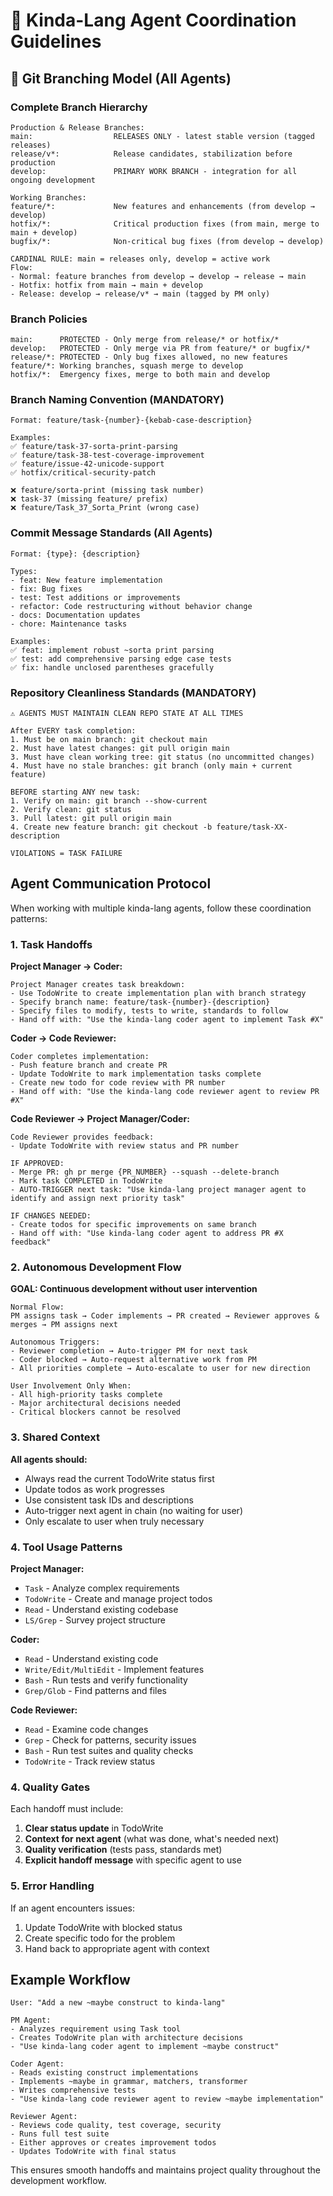 # 🤖 Kinda-Lang Agent Coordination Guidelines

## 🌳 Git Branching Model (All Agents)

### Complete Branch Hierarchy
```
Production & Release Branches:
main:                  RELEASES ONLY - latest stable version (tagged releases)
release/v*:            Release candidates, stabilization before production  
develop:               PRIMARY WORK BRANCH - integration for all ongoing development

Working Branches:
feature/*:             New features and enhancements (from develop → develop)
hotfix/*:              Critical production fixes (from main, merge to main + develop)
bugfix/*:              Non-critical bug fixes (from develop → develop)

CARDINAL RULE: main = releases only, develop = active work
Flow: 
- Normal: feature branches from develop → develop → release → main
- Hotfix: hotfix from main → main + develop
- Release: develop → release/v* → main (tagged by PM only)
```

### Branch Policies
```
main:      PROTECTED - Only merge from release/* or hotfix/*
develop:   PROTECTED - Only merge via PR from feature/* or bugfix/*
release/*: PROTECTED - Only bug fixes allowed, no new features
feature/*: Working branches, squash merge to develop
hotfix/*:  Emergency fixes, merge to both main and develop
```

### Branch Naming Convention (MANDATORY)
```
Format: feature/task-{number}-{kebab-case-description}

Examples:
✅ feature/task-37-sorta-print-parsing
✅ feature/task-38-test-coverage-improvement
✅ feature/issue-42-unicode-support
✅ hotfix/critical-security-patch

❌ feature/sorta-print (missing task number)
❌ task-37 (missing feature/ prefix)
❌ feature/Task_37_Sorta_Print (wrong case)
```

### Commit Message Standards (All Agents)
```
Format: {type}: {description}

Types:
- feat: New feature implementation  
- fix: Bug fixes
- test: Test additions or improvements
- refactor: Code restructuring without behavior change
- docs: Documentation updates
- chore: Maintenance tasks

Examples:
✅ feat: implement robust ~sorta print parsing
✅ test: add comprehensive parsing edge case tests
✅ fix: handle unclosed parentheses gracefully
```

### Repository Cleanliness Standards (MANDATORY)
```
⚠️ AGENTS MUST MAINTAIN CLEAN REPO STATE AT ALL TIMES

After EVERY task completion:
1. Must be on main branch: git checkout main
2. Must have latest changes: git pull origin main  
3. Must have clean working tree: git status (no uncommitted changes)
4. Must have no stale branches: git branch (only main + current feature)

BEFORE starting ANY new task:
1. Verify on main: git branch --show-current
2. Verify clean: git status
3. Pull latest: git pull origin main
4. Create new feature branch: git checkout -b feature/task-XX-description

VIOLATIONS = TASK FAILURE
```

## Agent Communication Protocol

When working with multiple kinda-lang agents, follow these coordination patterns:

### 1. Task Handoffs

**Project Manager → Coder:**
```
Project Manager creates task breakdown:
- Use TodoWrite to create implementation plan with branch strategy
- Specify branch name: feature/task-{number}-{description}
- Specify files to modify, tests to write, standards to follow
- Hand off with: "Use the kinda-lang coder agent to implement Task #X"
```

**Coder → Code Reviewer:**
```  
Coder completes implementation:
- Push feature branch and create PR
- Update TodoWrite to mark implementation tasks complete
- Create new todo for code review with PR number
- Hand off with: "Use the kinda-lang code reviewer agent to review PR #X"
```

**Code Reviewer → Project Manager/Coder:**
```
Code Reviewer provides feedback:
- Update TodoWrite with review status and PR number

IF APPROVED:
- Merge PR: gh pr merge {PR_NUMBER} --squash --delete-branch
- Mark task COMPLETED in TodoWrite
- AUTO-TRIGGER next task: "Use kinda-lang project manager agent to identify and assign next priority task"

IF CHANGES NEEDED:
- Create todos for specific improvements on same branch
- Hand off with: "Use kinda-lang coder agent to address PR #X feedback"
```

### 2. Autonomous Development Flow

**GOAL: Continuous development without user intervention**

```
Normal Flow:
PM assigns task → Coder implements → PR created → Reviewer approves & merges → PM assigns next

Autonomous Triggers:
- Reviewer completion → Auto-trigger PM for next task
- Coder blocked → Auto-request alternative work from PM  
- All priorities complete → Auto-escalate to user for new direction

User Involvement Only When:
- All high-priority tasks complete
- Major architectural decisions needed
- Critical blockers cannot be resolved
```

### 3. Shared Context

**All agents should:**
- Always read the current TodoWrite status first
- Update todos as work progresses  
- Use consistent task IDs and descriptions
- Auto-trigger next agent in chain (no waiting for user)
- Only escalate to user when truly necessary

### 4. Tool Usage Patterns

**Project Manager:**
- `Task` - Analyze complex requirements
- `TodoWrite` - Create and manage project todos  
- `Read` - Understand existing codebase
- `LS/Grep` - Survey project structure

**Coder:**
- `Read` - Understand existing code
- `Write/Edit/MultiEdit` - Implement features
- `Bash` - Run tests and verify functionality
- `Grep/Glob` - Find patterns and files

**Code Reviewer:** 
- `Read` - Examine code changes
- `Grep` - Check for patterns, security issues
- `Bash` - Run test suites and quality checks
- `TodoWrite` - Track review status

### 4. Quality Gates

Each handoff must include:
1. **Clear status update** in TodoWrite
2. **Context for next agent** (what was done, what's needed next)
3. **Quality verification** (tests pass, standards met)
4. **Explicit handoff message** with specific agent to use

### 5. Error Handling

If an agent encounters issues:
1. Update TodoWrite with blocked status
2. Create specific todo for the problem
3. Hand back to appropriate agent with context

## Example Workflow

```
User: "Add a new ~maybe construct to kinda-lang"

PM Agent: 
- Analyzes requirement using Task tool
- Creates TodoWrite plan with architecture decisions
- "Use kinda-lang coder agent to implement ~maybe construct"

Coder Agent:
- Reads existing construct implementations  
- Implements ~maybe in grammar, matchers, transformer
- Writes comprehensive tests
- "Use kinda-lang code reviewer agent to review ~maybe implementation"

Reviewer Agent:
- Reviews code quality, test coverage, security
- Runs full test suite
- Either approves or creates improvement todos
- Updates TodoWrite with final status
```

This ensures smooth handoffs and maintains project quality throughout the development workflow.